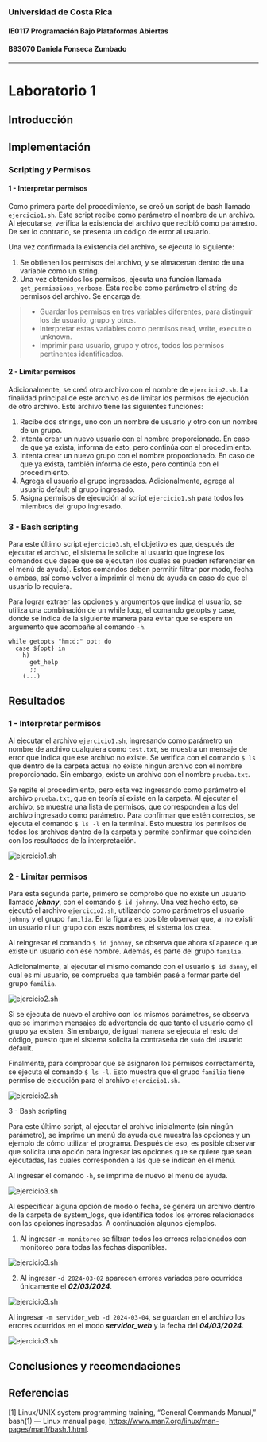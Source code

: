### Universidad de Costa Rica
#### IE0117 Programación Bajo Plataformas Abiertas
#### B93070 Daniela Fonseca Zumbado
---
# Laboratorio 1
## Introducción
## Implementación
### Scripting y Permisos

#### 1 - Interpretar permisos
Como primera parte del procedimiento, se creó un script de bash llamado `ejercicio1.sh`. Este script recibe como parámetro el nombre de un archivo. Al ejecutarse, verifica la existencia del archivo que recibió como parámetro. De ser lo contrario, se presenta un código de error al usuario.

Una vez confirmada la existencia del archivo, se ejecuta lo siguiente:
1. Se obtienen los permisos del archivo, y se almacenan dentro de una variable como un string.
2. Una vez obtenidos los permisos, ejecuta una función llamada `get_permissions_verbose`. Esta recibe como parámetro el string de permisos del archivo. Se encarga de:
> - Guardar los permisos en tres variables diferentes, para distinguir los de usuario, grupo y otros.
> - Interpretar estas variables como permisos read, write, execute o unknown.
> - Imprimir para usuario, grupo y otros, todos los permisos pertinentes identificados.

#### 2 - Limitar permisos
Adicionalmente, se creó otro archivo con el nombre de `ejercicio2.sh`. La finalidad principal de este archivo es de limitar los permisos de ejecución de otro archivo. Este archivo tiene las siguientes funciones:
1. Recibe dos strings, uno con un nombre de usuario y otro con un nombre de un grupo.
2. Intenta crear un nuevo usuario con el nombre proporcionado. En caso de que ya exista, informa de esto, pero continúa con el procedimiento.
3. Intenta crear un nuevo grupo con el nombre proporcionado. En caso de que ya exista, también informa de esto, pero continúa con el procedimiento.
4. Agrega el usuario al grupo ingresados. Adicionalmente, agrega al usuario default al grupo ingresado.
5. Asigna permisos de ejecución al script `ejercicio1.sh` para todos los miembros del grupo ingresado.

### 3 - Bash scripting

Para este último script `ejercicio3.sh`, el objetivo es que, después de ejecutar el archivo, el sistema le solicite al usuario que ingrese los comandos que desee que se ejecuten (los cuales se pueden referenciar en el menú de ayuda). Estos comandos deben permitir filtrar por modo, fecha o ambas, así como volver a imprimir el menú de ayuda en caso de que el usuario lo requiera.

Para lograr extraer las opciones y argumentos que indica el usuario, se utiliza una combinación de un while loop, el comando getopts y case, donde se indica de la siguiente manera para evitar que se espere un argumento que acompañe al comando `-h`.

```
while getopts "hm:d:" opt; do
  case ${opt} in
    h)
      get_help
      ;;
    (...)
```

## Resultados

### 1 - Interpretar permisos

Al ejecutar el archivo `ejercicio1.sh`, ingresando como parámetro un nombre de archivo cualquiera como `test.txt`, se muestra un mensaje de error que indica que ese archivo no existe. Se verifica con el comando `$ ls` que dentro de la carpeta actual no existe ningún archivo con el nombre proporcionado. Sin embargo, existe un archivo con el nombre `prueba.txt`.

Se repite el procedimiento, pero esta vez ingresando como parámetro el archivo `prueba.txt`, que en teoría sí existe en la carpeta. Al ejecutar el archivo, se muestra una lista de permisos, que corresponden a los del archivo ingresado como parámetro. Para confirmar que estén correctos, se ejecuta el comando `$ ls -l` en la terminal. Esto muestra los permisos de todos los archivos dentro de la carpeta y permite confirmar que coinciden con los resultados de la interpretación.

![ejercicio1.sh](images/1.png)

### 2 - Limitar permisos

Para esta segunda parte, primero se comprobó que no existe un usuario llamado **_johnny_**, con el comando `$ id johnny`. Una vez hecho esto, se ejecutó el archivo `ejercicio2.sh`, utilizando como parámetros el usuario `johnny` y el grupo `familia`. En la figura es posible observar que, al no existir un usuario ni un grupo con esos nombres, el sistema los crea.

Al reingresar el comando `$ id johnny`, se observa que ahora sí aparece que existe un usuario con ese nombre. Además, es parte del grupo `familia`.

Adicionalmente, al ejecutar el mismo comando con el usuario `$ id danny`, el cual es mi usuario, se comprueba que también pasé a formar parte del grupo `familia`.

![ejercicio2.sh](images/2.png)

Si se ejecuta de nuevo el archivo con los mismos parámetros, se observa que se imprimen mensajes de advertencia de que tanto el usuario como el grupo ya existen. Sin embargo, de igual manera se ejecuta el resto del código, puesto que el sistema solicita la contraseña de `sudo` del usuario default.

Finalmente, para comprobar que se asignaron los permisos correctamente, se ejecuta el comando `$ ls -l`. Esto muestra que el grupo `familia` tiene permiso de ejecución para el archivo `ejercicio1.sh`.

![ejercicio2.sh](images/3.png)

3 - Bash scripting

Para este último script, al ejecutar el archivo inicialmente (sin ningún parámetro), se imprime un menú de ayuda que muestra las opciones y un ejemplo de cómo utilizar el programa. Después de eso, es posible observar que solicita una opción para ingresar las opciones que se quiere que sean ejecutadas, las cuales corresponden a las que se indican en el menú.

Al ingresar el comando `-h`, se imprime de nuevo el menú de ayuda.

![ejercicio3.sh](images/4.png)

Al especificar alguna opción de modo o fecha, se genera un archivo dentro de la carpeta de system_logs, que identifica todos los errores relacionados con las opciones ingresadas. A continuación algunos ejemplos.

1. Al ingresar `-m monitoreo` se filtran todos los errores relacionados con monitoreo para todas las fechas disponibles.

![ejercicio3.sh](images/5.png)

2. Al ingresar `-d 2024-03-02` aparecen errores variados pero ocurridos únicamente el **_02/03/2024_**.

![ejercicio3.sh](images/6.png)

Al ingresar `-m servidor_web -d 2024-03-04`, se guardan en el archivo los errores ocurridos en el modo **_servidor_web_** y la fecha del **_04/03/2024_**.

![ejercicio3.sh](images/7.png)

## Conclusiones y recomendaciones
## Referencias

[1] Linux/UNIX system programming training, “General Commands Manual,” bash(1) — Linux manual page, https://www.man7.org/linux/man-pages/man1/bash.1.html. 
